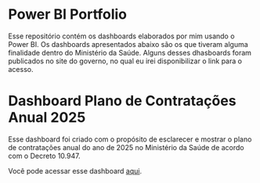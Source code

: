 # Power BI Portfolio
Esse repositório contém os dashboards elaborados por mim usando o Power BI. Os dashboards apresentados abaixo são os que tiveram alguma finalidade dentro do Ministério da Saúde. Alguns desses dhasboards foram publicados no site do governo, no qual eu irei disponibilizar o link para o acesso.
# Dashboard Plano de Contratações Anual 2025
Esse dashboard foi criado com o propósito de esclarecer e mostrar o plano de contratações anual do ano de 2025 no Ministério da Saúde de acordo com o Decreto 10.947.

Você pode acessar esse dashboard [aqui](https://app.powerbi.com/view?r=eyJrIjoiMjZkYzNiZTMtODA0OS00ZmYyLTg5ZTEtNWZmZjNiYzJmOTVhIiwidCI6IjlhNTU0YWQzLWI1MmItNDg2Mi1hMzZmLTg0ZDg5MWU1YzcwNSJ9).
